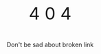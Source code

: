 <p style="text-align: center; font-size: 40px;">4 0 4</p>


<p style="text-align: center;">
Don't be sad about broken link<br>
</p>






